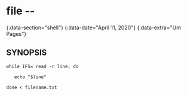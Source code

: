 # file --
{:data-section="shell"}
{:data-date="April 11, 2020"}
{:data-extra="Um Pages"}

## SYNOPSIS

`while IFS= read -r line; do`

`   echo "$line"`

`done < filename.txt`


